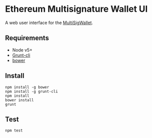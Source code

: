 Ethereum Multisignature Wallet UI
===================

A web user interface for the [MultiSigWallet](https://github.com/ConsenSys/MultiSigWallet).

Requirements
-------------
* Node v5+
* [Grunt-cli](http://gruntjs.com/getting-started#installing-the-cli)
* [bower](https://bower.io/#install-bower)

Install
-------------
```
npm install -g bower
npm install -g grunt-cli
npm install
bower install
grunt
```

Test
-------------
```
npm test
```

